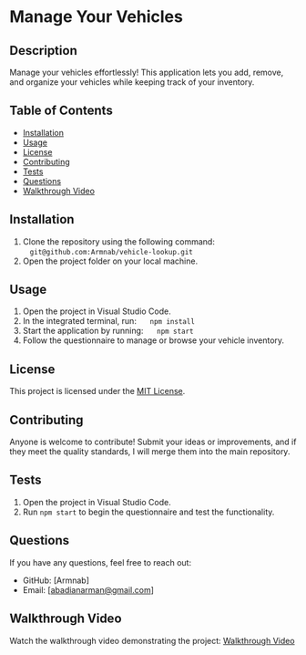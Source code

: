 # Manage Your Vehicles

## Description

Manage your vehicles effortlessly! This application lets you add, remove, and organize your vehicles while keeping track of your inventory.

## Table of Contents

- [Installation](#installation)
- [Usage](#usage)
- [License](#license)
- [Contributing](#contributing)
- [Tests](#tests)
- [Questions](#questions)
- [Walkthrough Video](#walkthrough-video)

## Installation

1. Clone the repository using the following command:  
   `git@github.com:Armnab/vehicle-lookup.git`  
2. Open the project folder on your local machine.

## Usage

1. Open the project in Visual Studio Code.  
2. In the integrated terminal, run:  
   `npm install`  
3. Start the application by running:  
   `npm start`  
4. Follow the questionnaire to manage or browse your vehicle inventory.

## License

This project is licensed under the [MIT License](https://opensource.org/licenses/MIT).

## Contributing

Anyone is welcome to contribute! Submit your ideas or improvements, and if they meet the quality standards, I will merge them into the main repository.

## Tests

1. Open the project in Visual Studio Code.  
2. Run `npm start` to begin the questionnaire and test the functionality.

## Questions

If you have any questions, feel free to reach out:

- GitHub: [Armnab]
- Email: [abadianarman@gmail.com]

## Walkthrough Video

Watch the walkthrough video demonstrating the project: [Walkthrough Video](https://drive.google.com/file/d/1okB3_mdkjkxI6M6CPXvTvIFYSYfgJlXj/view)